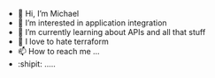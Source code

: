 - 👋 Hi, I’m Michael
- 👀 I’m interested in application integration
- 🌱 I’m currently learning about APIs and all that stuff
- 💞️ I love to hate terraform
- 📫 How to reach me ...
- :shipit: .....

<!---
LooseInt/LooseInt is a ✨ special ✨ repository because its `README.md` (this file) appears on your GitHub profile.
You can click the Preview link to take a look at your changes.
--->

